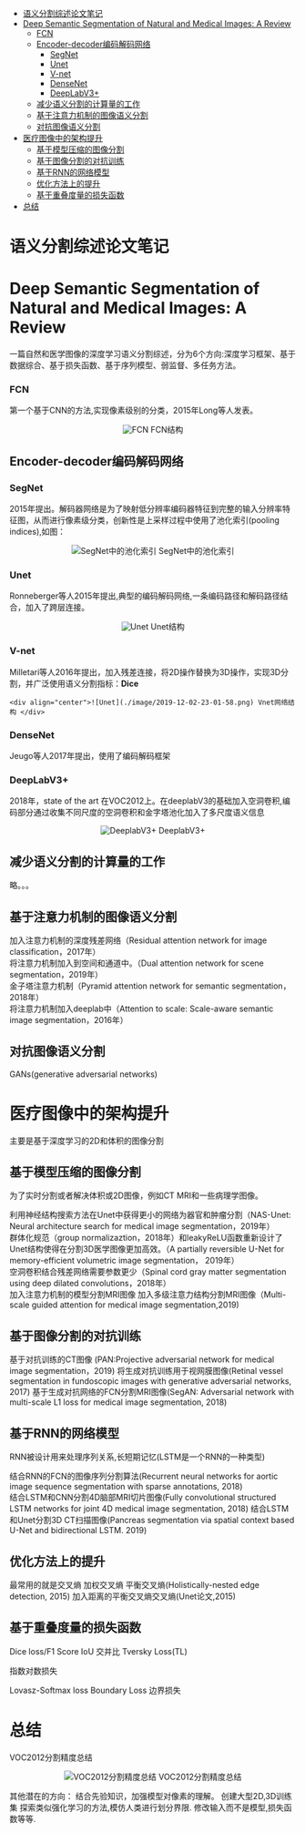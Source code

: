 - [语义分割综述论文笔记](#%e8%af%ad%e4%b9%89%e5%88%86%e5%89%b2%e7%bb%bc%e8%bf%b0%e8%ae%ba%e6%96%87%e7%ac%94%e8%ae%b0)
- [Deep Semantic Segmentation of Natural and Medical Images: A Review](#deep-semantic-segmentation-of-natural-and-medical-images-a-review)
    - [FCN](#fcn)
  - [Encoder-decoder编码解码网络](#encoder-decoder%e7%bc%96%e7%a0%81%e8%a7%a3%e7%a0%81%e7%bd%91%e7%bb%9c)
    - [SegNet](#segnet)
    - [Unet](#unet)
    - [V-net](#v-net)
    - [DenseNet](#densenet)
    - [DeepLabV3+](#deeplabv3)
  - [减少语义分割的计算量的工作](#%e5%87%8f%e5%b0%91%e8%af%ad%e4%b9%89%e5%88%86%e5%89%b2%e7%9a%84%e8%ae%a1%e7%ae%97%e9%87%8f%e7%9a%84%e5%b7%a5%e4%bd%9c)
  - [基于注意力机制的图像语义分割](#%e5%9f%ba%e4%ba%8e%e6%b3%a8%e6%84%8f%e5%8a%9b%e6%9c%ba%e5%88%b6%e7%9a%84%e5%9b%be%e5%83%8f%e8%af%ad%e4%b9%89%e5%88%86%e5%89%b2)
  - [对抗图像语义分割](#%e5%af%b9%e6%8a%97%e5%9b%be%e5%83%8f%e8%af%ad%e4%b9%89%e5%88%86%e5%89%b2)
- [医疗图像中的架构提升](#%e5%8c%bb%e7%96%97%e5%9b%be%e5%83%8f%e4%b8%ad%e7%9a%84%e6%9e%b6%e6%9e%84%e6%8f%90%e5%8d%87)
  - [基于模型压缩的图像分割](#%e5%9f%ba%e4%ba%8e%e6%a8%a1%e5%9e%8b%e5%8e%8b%e7%bc%a9%e7%9a%84%e5%9b%be%e5%83%8f%e5%88%86%e5%89%b2)
  - [基于图像分割的对抗训练](#%e5%9f%ba%e4%ba%8e%e5%9b%be%e5%83%8f%e5%88%86%e5%89%b2%e7%9a%84%e5%af%b9%e6%8a%97%e8%ae%ad%e7%bb%83)
  - [基于RNN的网络模型](#%e5%9f%ba%e4%ba%8ernn%e7%9a%84%e7%bd%91%e7%bb%9c%e6%a8%a1%e5%9e%8b)
  - [优化方法上的提升](#%e4%bc%98%e5%8c%96%e6%96%b9%e6%b3%95%e4%b8%8a%e7%9a%84%e6%8f%90%e5%8d%87)
  - [基于重叠度量的损失函数](#%e5%9f%ba%e4%ba%8e%e9%87%8d%e5%8f%a0%e5%ba%a6%e9%87%8f%e7%9a%84%e6%8d%9f%e5%a4%b1%e5%87%bd%e6%95%b0)
- [总结](#%e6%80%bb%e7%bb%93)
# 语义分割综述论文笔记
# Deep Semantic Segmentation of Natural and Medical Images: A Review

一篇自然和医学图像的深度学习语义分割综述，分为6个方向:深度学习框架、基于数据综合、基于损失函数、基于序列模型、弱监督、多任务方法。

### FCN
 第一个基于CNN的方法,实现像素级别的分类，2015年Long等人发表。
    <div align="center">![FCN](./image/2019-12-02-21-45-48.png) FCN结构 </div>

## Encoder-decoder编码解码网络
### SegNet
2015年提出。解码器网络是为了映射低分辨率编码器特征到完整的输入分辨率特征图，从而进行像素级分类，创新性是上采样过程中使用了池化索引(pooling indices),如图：
    <div align="center">![SegNet中的池化索引](./image/2019-12-02-22-09-12.png) SegNet中的池化索引 </div>

### Unet
Ronneberger等人2015年提出,典型的编码解码网络,一条编码路径和解码路径结合，加入了跨层连接。
    <div align="center">![Unet](./image/2019-12-02-22-47-04.png) Unet结构 </div>
### V-net
Milletari等人2016年提出，加入残差连接，将2D操作替换为3D操作，实现3D分割，并广泛使用语义分割指标：**Dice**

    <div align="center">![Unet](./image/2019-12-02-23-01-58.png) Vnet网络结构 </div>
### DenseNet
Jeugo等人2017年提出，使用了编码解码框架

### DeepLabV3+
2018年，state of the art 在VOC2012上。在deeplabV3的基础加入空洞卷积,编码部分通过收集不同尺度的空洞卷积和金字塔池化加入了多尺度语义信息
    <div align="center">![DeeplabV3+](./image/2019-12-03-10-15-50.png) DeeplabV3+ </div>

## 减少语义分割的计算量的工作
略。。。

## 基于注意力机制的图像语义分割
加入注意力机制的深度残差网络（Residual attention network for image classification，2017年）  
将注意力机制加入到空间和通道中。（Dual attention network for scene segmentation，2019年）  
金子塔注意力机制（Pyramid attention network for semantic segmentation， 2018年）  
将注意力机制加入deeplab中（Attention to scale: Scale-aware semantic image segmentation，2016年）

## 对抗图像语义分割
GANs(generative adversarial networks)

# 医疗图像中的架构提升
主要是基于深度学习的2D和体积的图像分割

## 基于模型压缩的图像分割
为了实时分割或者解决体积或2D图像，例如CT MRI和一些病理学图像。

利用神经结构搜索方法在Unet中获得更小的网络为器官和肿瘤分割（NAS-Unet: Neural architecture search for medical image segmentation，2019年）  
群体化规范（group normalizaztion，2018年）和leakyReLU函数重新设计了Unet结构使得在分割3D医学图像更加高效。（A partially reversible U-Net for memory-efficient volumetric image segmentation， 2019年）  
空洞卷积结合残差网络需要参数更少（Spinal cord gray matter segmentation using deep dilated convolutions，2018年）  
加入注意力机制的模型分割MRI图像
加入多级注意力结构分割MRI图像（Multi-scale guided attention for medical image segmentation,2019)

## 基于图像分割的对抗训练
基于对抗训练的CT图像 (PAN:Projective adversarial network for medical image segmentation，2019)
将生成对抗训练用于视网膜图像(Retinal vessel segmentation in fundoscopic images with generative adversarial networks, 2017)
基于生成对抗网络的FCN分割MRI图像(SegAN: Adversarial network with multi-scale L1 loss for medical image segmentation, 2018)

## 基于RNN的网络模型
RNN被设计用来处理序列关系,长短期记忆(LSTM是一个RNN的一种类型)

结合RNN的FCN的图像序列分割算法(Recurrent neural networks for aortic image sequence segmentation with sparse annotations, 2018)  
结合LSTM和CNN分割4D脑部MRI切片图像(Fully convolutional structured LSTM networks for joint 4D medical image segmentation, 2018)
结合LSTM和Unet分割3D CT扫描图像(Pancreas segmentation via
spatial context based U-Net and bidirectional LSTM. 2019)


## 优化方法上的提升
最常用的就是交叉熵
加权交叉熵
平衡交叉熵(Holistically-nested edge detection, 2015)
加入距离的平衡交叉熵交叉熵(Unet论文,2015)

## 基于重叠度量的损失函数
Dice loss/F1 Score
IoU 交并比
Tversky Loss(TL)

指数对数损失

Lovasz-Softmax loss
Boundary Loss 边界损失

# 总结  
VOC2012分割精度总结
    <div align="center">![VOC2012分割精度总结](./image/2019-12-03-14-23-12.png) VOC2012分割精度总结   </div>

其他潜在的方向：
结合先验知识，加强模型对像素的理解。
创建大型2D,3D训练集
探索类似强化学习的方法,模仿人类进行划分界限.
修改输入而不是模型,损失函数等等.